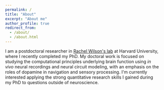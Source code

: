 ```yaml
---
permalink: /
title: "About"
excerpt: "About me"
author_profile: true
redirect_from: 
  - /about/
  - /about.html
---
```


I am a postdoctoral researcher in [Rachel Wilson's lab](http://wilson.hms.harvard.edu/) at Harvard University, where I recently completed my PhD. My doctoral work is focused on studying the computational principles underlying brain function using *in vivo* neural recordings and neural circuit modeling, with an emphasis on the roles of dopamine in navigation and sensory processing. I'm currently interested applying the strong quantitative research skills I gained during my PhD to questions outside of neuroscience. 
